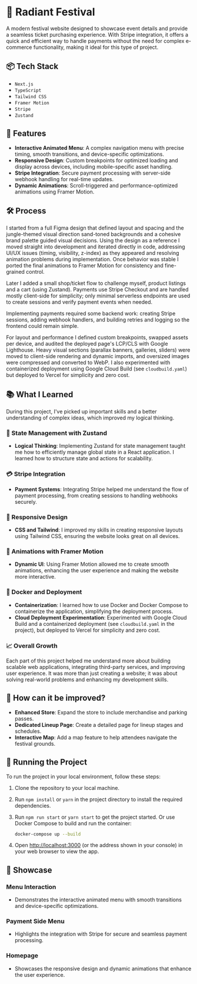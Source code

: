 # 🎪 Radiant Festival

A modern festival website designed to showcase event details and provide a seamless ticket purchasing experience. With Stripe integration, it offers a quick and efficient way to handle payments without the need for complex e-commerce functionality, making it ideal for this type of project.

## 📦 Tech Stack

- `Next.js`
- `TypeScript`
- `Tailwind CSS`
- `Framer Motion`
- `Stripe`
- `Zustand`

## 🚀 Features

- **Interactive Animated Menu**: A complex navigation menu with precise timing, smooth transitions, and device-specific optimizations.
- **Responsive Design**: Custom breakpoints for optimized loading and display across devices, including mobile-specific asset handling.
- **Stripe Integration**: Secure payment processing with server-side webhook handling for real-time updates.
- **Dynamic Animations**: Scroll-triggered and performance-optimized animations using Framer Motion.

## 🛠️ Process

I started from a full Figma design that defined layout and spacing and the jungle-themed visual direction sand-toned backgrounds and a cohesive brand palette guided visual decisions. Using the design as a reference I moved straight into development and iterated directly in code, addressing UI/UX issues (timing, visibility, z-index) as they appeared and resolving animation problems during implementation. Once behavior was stable I ported the final animations to Framer Motion for consistency and fine-grained control.

Later I added a small shop/ticket flow to challenge myself, product listings and a cart (using Zustand). Payments use Stripe Checkout and are handled mostly client-side for simplicity; only minimal serverless endpoints are used to create sessions and verify payment events when needed.

Implementing payments required some backend work: creating Stripe sessions, adding webhook handlers, and building retries and logging so the frontend could remain simple.

For layout and performance I defined custom breakpoints, swapped assets per device, and audited the deployed page's LCP/CLS with Google Lighthouse. Heavy visual sections (parallax banners, galleries, sliders) were moved to client-side rendering and dynamic imports, and oversized images were compressed and converted to WebP. I also experimented with containerized deployment using Google Cloud Build (see `cloudbuild.yaml`) but deployed to Vercel for simplicity and zero cost.

## 📚 What I Learned

During this project, I've picked up important skills and a better understanding of complex ideas, which improved my logical thinking.

### 🧠 State Management with Zustand

- **Logical Thinking**: Implementing Zustand for state management taught me how to efficiently manage global state in a React application. I learned how to structure state and actions for scalability.

### 💳 Stripe Integration

- **Payment Systems**: Integrating Stripe helped me understand the flow of payment processing, from creating sessions to handling webhooks securely.

### 🎨 Responsive Design

- **CSS and Tailwind**: I improved my skills in creating responsive layouts using Tailwind CSS, ensuring the website looks great on all devices.

### 🎥 Animations with Framer Motion

- **Dynamic UI**: Using Framer Motion allowed me to create smooth animations, enhancing the user experience and making the website more interactive.

### 🔄 Docker and Deployment

- **Containerization**: I learned how to use Docker and Docker Compose to containerize the application, simplifying the deployment process.
- **Cloud Deployment Experimentation**: Experimented with Google Cloud Build and a containerized deployment (see `cloudbuild.yaml` in the project), but deployed to Vercel for simplicity and zero cost.

### 📈 Overall Growth

Each part of this project helped me understand more about building scalable web applications, integrating third-party services, and improving user experience. It was more than just creating a website; it was about solving real-world problems and enhancing my development skills.

## 💭 How can it be improved?

- **Enhanced Store**: Expand the store to include merchandise and parking passes.
- **Dedicated Lineup Page**: Create a detailed page for lineup stages and schedules.
- **Interactive Map**: Add a map feature to help attendees navigate the festival grounds.

## 🚦 Running the Project

To run the project in your local environment, follow these steps:

1. Clone the repository to your local machine.
2. Run `npm install` or `yarn` in the project directory to install the required dependencies.
3. Run `npm run start` or `yarn start` to get the project started. Or use Docker Compose to build and run the container:

   ```bash
   docker-compose up --build
   ```

4. Open [http://localhost:3000](http://localhost:3000) (or the address shown in your console) in your web browser to view the app.

## 🎥 Showcase

### Menu Interaction
- Demonstrates the interactive animated menu with smooth transitions and device-specific optimizations.

### Payment Side Menu
- Highlights the integration with Stripe for secure and seamless payment processing.

### Homepage
- Showcases the responsive design and dynamic animations that enhance the user experience.